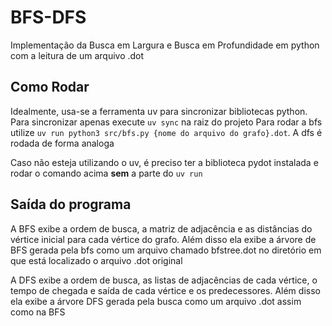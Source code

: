 # BFS-DFS
Implementação da Busca em Largura e Busca em Profundidade em python com a leitura de um arquivo .dot

## Como Rodar
Idealmente, usa-se a ferramenta uv para sincronizar bibliotecas python.
Para sincronizar apenas execute ``uv sync`` na raiz do projeto
Para rodar a bfs utilize ``uv run python3 src/bfs.py {nome do arquivo do grafo}.dot``. A dfs é rodada de forma analoga

Caso não esteja utilizando o uv, é preciso ter a biblioteca pydot instalada e rodar o comando acima **sem** a parte do ``uv run``

## Saída do programa

A BFS exibe a ordem de busca, a matriz de adjacência e as distâncias do vértice inicial para cada vértice do grafo. Além disso ela exibe a árvore de BFS gerada pela bfs como um arquivo chamado bfstree.dot no diretório em que está localizado o arquivo .dot original

A DFS exibe a ordem de busca, as listas de adjacências de cada vértice, o tempo de chegada e saída de cada vértice e os predecessores. Além disso ela exibe a árvore DFS gerada pela busca como um arquivo .dot assim como na BFS
